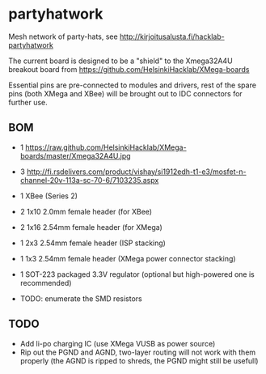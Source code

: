 partyhatwork
============

Mesh network of party-hats, see http://kirjoitusalusta.fi/hacklab-partyhatwork

The current board is designed to be a "shield" to the Xmega32A4U 
breakout board from https://github.com/HelsinkiHacklab/XMega-boards 

Essential pins are pre-connected to modules and drivers, rest of the spare pins (both XMega
and XBee) will be brought out to IDC connectors for further use.

## BOM

  * 1 https://raw.github.com/HelsinkiHacklab/XMega-boards/master/Xmega32A4U.jpg
  * 3 http://fi.rsdelivers.com/product/vishay/si1912edh-t1-e3/mosfet-n-channel-20v-113a-sc-70-6/7103235.aspx
  * 1 XBee (Series 2)
  * 2 1x10 2.0mm female header (for XBee)
  * 2 1x16 2.54mm female header (for XMega)
  * 1 2x3 2.54mm female header (ISP stacking)
  * 1 1x3 2.54mm female header (XMega power connector stacking)
  * 1 SOT-223 packaged 3.3V regulator (optional but high-powered one is recommended)
  
  * TODO: enumerate the SMD resistors


## TODO

  * Add li-po charging IC (use XMega VUSB as power source)
  * Rip out the PGND and AGND, two-layer routing will not work
    with them properly (the AGND is ripped to shreds, the PGND
    might still be usefull)
